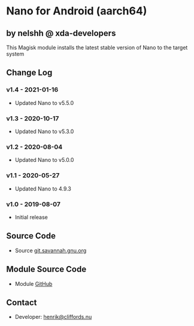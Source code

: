# Nano for Android (aarch64)

## by nelshh @ xda-developers

This Magisk module installs the latest stable version of Nano to the target system

## Change Log

### v1.4 - 2021-01-16
* Updated Nano to v5.5.0

### v1.3 - 2020-10-17
* Updated Nano to v5.3.0

### v1.2 - 2020-08-04
* Updated Nano to v5.0.0

### v1.1 - 2020-05-27
* Updated Nano to 4.9.3

### v1.0 - 2019-08-07
* Initial release

## Source Code
* Source [git.savannah.gnu.org](http://git.savannah.gnu.org/cgit/nano.git)

## Module Source Code
* Module [GitHub](https://github.com/henriknelson/nano-magisk-module)

## Contact
* Developer: [henrik@cliffords.nu](mailto:henrik@cliffords.nu)
